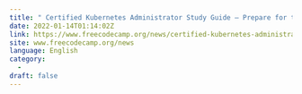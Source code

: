 ```yaml
---
title: " Certified Kubernetes Administrator Study Guide – Prepare for the CKA Exam "
date: 2022-01-14T01:14:02Z
link: https://www.freecodecamp.org/news/certified-kubernetes-administrator-study-guide-cka/?utm_medium=RSS&utm_source=news.12bit.vn
site: www.freecodecamp.org/news
language: English
category:
  -   
draft: false
---
```

